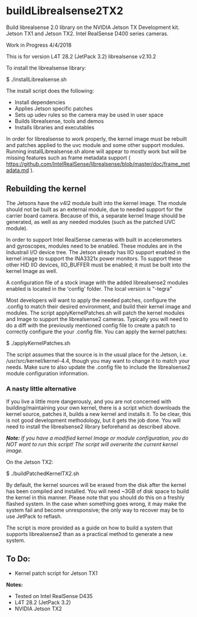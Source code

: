 # buildLibrealsense2TX2
Build librealsense 2.0 library on the NVIDIA Jetson TX Development kit. Jetson TX1 and Jetson TX2. Intel RealSense D400 series cameras.

Work in Progress 4/4/2018

This is for version L4T 28.2 (JetPack 3.2)
librealsense v2.10.2

To install the librealsense library:

$ ./installLibrealsense.sh

The install script does the following:

<ul>
<li>Install dependencies</li>
<li>Applies Jetson specific patches</li>
<li>Sets up udev rules so the camera may be used in user space</li>
<li>Builds librealsense, tools and demos</li>
<li>Installs libraries and executables</li>
</ul>


In order for librealsense to work properly, the kernel image must be rebuilt and patches applied to the uvc module and some other support modules. Running installLibrealsense.sh alone will appear to mostly work but will be missing features such as frame metadata support ( https://github.com/IntelRealSense/librealsense/blob/master/doc/frame_metadata.md ).

<h2>Rebuilding the kernel</h2>
The Jetsons have the v4l2 module built into the kernel image. The module should not be built as an external module, due to needed support for the carrier board camera. Because of this, a separate kernel Image should be generated, as well as any needed modules (such as the patched UVC module).

In order to support Intel RealSense cameras with built in accelerometers and gyroscopes, modules need to be enabled. These modules are in the Industrail I/O device tree. The Jetson already has IIO support enabled in the kernel image to support the INA3321x power monitors. To support these other HID IIO devices, IIO_BUFFER must be enabled; it must be built into the kernel Image as well.

A configuration file of a stock image with the added librealsense2 modules enabled is located in the 'config' folder. The local version is "-tegra"

Most developers will want to apply the needed patches, configure the .config to match their desired environment, and build their kernel image and modules. The script applyKernelPatches.sh will patch the kernel modules and Image to support the librealsense2 cameras. Typically you will need to do a diff with the previously mentioned config file to create a patch to correctly configure the your .config file. You can apply the kernel patches:

$ ./applyKernelPatches.sh

The script assumes that the source is in the usual place for the Jetson, i.e. /usr/src/kernel/kernel-4.4, though you may want to change it to match your needs. Make sure to also update the .config file to include the librealsense2 module configuration information.

<h3>A nasty little alternative</h3>

If you live a little more dangerously, and you are not concerned with building/maintaining your own kernel, there is a script which downloads the kernel source, patches it, builds a new kernel and installs it. To be clear, this is not good development methodology, but it gets the job done. You will need to install the librealsense2 library beforehand as described above.

<em><strong>Note: </strong>If you have a modified kernel Image or module configuration, you do *NOT* want to run this script! The script will overwrite the current kernel image.</em>

On the Jetson TX2:

$ ./buildPatchedKernelTX2.sh

By default, the kernel sources will be erased from the disk after the kernel has been compiled and installed. You will need ~3GB of disk space to build the kernel in this manner. Please note that you should do this on a freshly flashed system. In the case when something goes wrong, it may make the system fail and become unresponsive; the only way to recover may be to use JetPack to reflash.

The script is more provided as a guide on how to build a system that supports librealsense2 than as a practical method to generate a new system.




<h2>To Do:</h2>

<ul>
<li>Kernel patch script for Jetson TX1</li>
</ul>


<b>Notes:</b>
<ul>
<li>Tested on Intel RealSense D435</li>
<li>L4T 28.2 (JetPack 3.2)
<li>NVIDIA Jetson TX2</li>
</ul>

